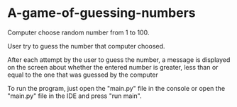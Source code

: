 # A-game-of-guessing-numbers


Computer choose random number from 1 to 100.

User try to guess the number that computer choosed.

After each attempt by the user to guess the number, a message is displayed on the screen about whether the entered number is greater, less than or equal to the one that was guessed by the computer

To run the program, just open the "main.py" file in the console or open the "main.py" file in the IDE and press "run main".
